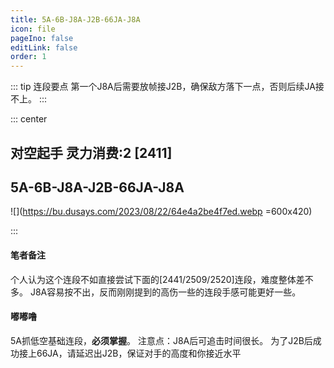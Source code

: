 ```yaml
---
title: 5A-6B-J8A-J2B-66JA-J8A
icon: file
pageIno: false
editLink: false
order: 1
---
```


::: tip 连段要点
第一个J8A后需要放帧接J2B，确保敌方落下一点，否则后续JA接不上。
:::

::: center
## **对空起手 灵力消费:2 [2411]** 
## **5A-6B-J8A-J2B-66JA-J8A**

![](https://bu.dusays.com/2023/08/22/64e4a2be4f7ed.webp =600x420)


:::

#### **笔者备注**
个人认为这个连段不如直接尝试下面的[2441/2509/2520]连段，难度整体差不多。
J8A容易按不出，反而刚刚提到的高伤一些的连段手感可能更好一些。

#### **嘟嘟噜**
5A抓低空基础连段，**必须掌握**。
注意点：J8A后可追击时间很长。
为了J2B后成功接上66JA，请延迟出J2B，保证对手的高度和你接近水平
